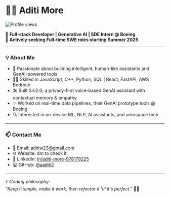 # 👩‍💻 Aditi More

![Profile views](https://komarev.com/ghpvc/?username=aaditi2&color=dc143c)

🚀 **Full-stack Developer | Generative AI | SDE Intern @ Boeing**  
🎯 **Actively seeking Full-time SWE roles starting Summer 2025**

---

### 💡 About Me

- 🧠 Passionate about building intelligent, human-like assistants and GenAI-powered tools
- 👩‍💻 Skilled in JavaScript, C++, Python, SQL | React, FastAPI, AWS Bedrock
- 🛠️ Built Siri2.0; a privacy-first voice-based GenAI assistant with contextual memory & empathy
- ✨ Worked on real-time data pipelines, their GenAI prototype tools @ Boeing
- 🔍 Interested in on-device ML, NLP, AI assistants, and aerospace tech

---

### 📫 Contact Me  
- 📧 Email: aditiw23@gmail.com  
- 🌐 Website: dm to check it
- 💼 LinkedIn: [in/aditi-more-978179225](https://linkedin.com/in/aditi-more-978179225)  
- 💻 GitHub: [@aaditi2](https://github.com/aaditi2)

---

⚡ *Coding philosophy:*  
*"Keep it simple, make it work, then refactor it 'til it's perfect."* 🧹💡
